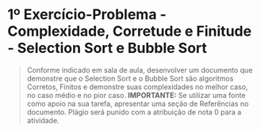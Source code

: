 # 1º Exercício-Problema - Complexidade, Corretude e Finitude - Selection Sort e Bubble Sort


>Conforme indicado em sala de aula, desenvolver um documento que demonstre que o Selection Sort e o Bubble Sort são algoritmos Corretos, Finitos e demonstre suas complexidades no melhor caso, no caso médio e no pior caso.
**IMPORTANTE:** Se utilizar uma fonte como apoio na sua tarefa, apresentar uma seção de Referências no documento. Plágio será punido com a atribuição de nota 0 para a atividade.
